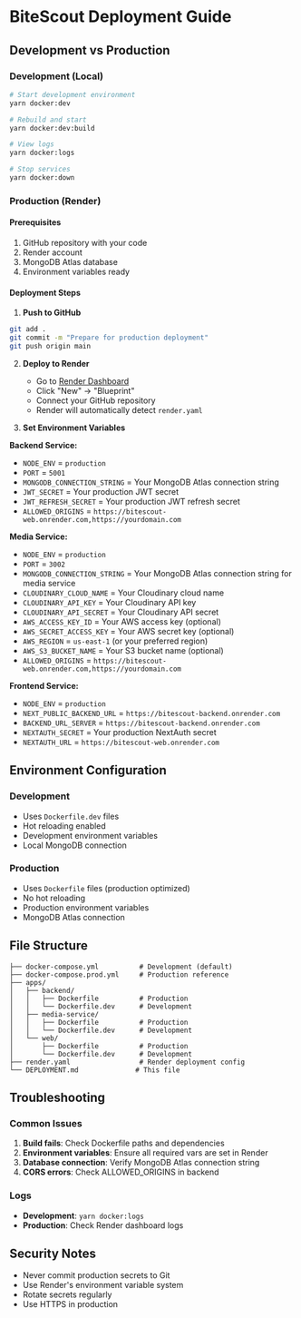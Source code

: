 # BiteScout Deployment Guide

## Development vs Production

### Development (Local)
```bash
# Start development environment
yarn docker:dev

# Rebuild and start
yarn docker:dev:build

# View logs
yarn docker:logs

# Stop services
yarn docker:down
```

### Production (Render)

#### Prerequisites
1. GitHub repository with your code
2. Render account
3. MongoDB Atlas database
4. Environment variables ready

#### Deployment Steps

1. **Push to GitHub**
```bash
git add .
git commit -m "Prepare for production deployment"
git push origin main
```

2. **Deploy to Render**
   - Go to [Render Dashboard](https://dashboard.render.com)
   - Click "New" → "Blueprint"
   - Connect your GitHub repository
   - Render will automatically detect `render.yaml`

3. **Set Environment Variables**

**Backend Service:**
- `NODE_ENV` = `production`
- `PORT` = `5001`
- `MONGODB_CONNECTION_STRING` = Your MongoDB Atlas connection string
- `JWT_SECRET` = Your production JWT secret
- `JWT_REFRESH_SECRET` = Your production JWT refresh secret
- `ALLOWED_ORIGINS` = `https://bitescout-web.onrender.com,https://yourdomain.com`

**Media Service:**
- `NODE_ENV` = `production`
- `PORT` = `3002`
- `MONGODB_CONNECTION_STRING` = Your MongoDB Atlas connection string for media service
- `CLOUDINARY_CLOUD_NAME` = Your Cloudinary cloud name
- `CLOUDINARY_API_KEY` = Your Cloudinary API key
- `CLOUDINARY_API_SECRET` = Your Cloudinary API secret
- `AWS_ACCESS_KEY_ID` = Your AWS access key (optional)
- `AWS_SECRET_ACCESS_KEY` = Your AWS secret key (optional)
- `AWS_REGION` = `us-east-1` (or your preferred region)
- `AWS_S3_BUCKET_NAME` = Your S3 bucket name (optional)
- `ALLOWED_ORIGINS` = `https://bitescout-web.onrender.com,https://yourdomain.com`

**Frontend Service:**
- `NODE_ENV` = `production`
- `NEXT_PUBLIC_BACKEND_URL` = `https://bitescout-backend.onrender.com`
- `BACKEND_URL_SERVER` = `https://bitescout-backend.onrender.com`
- `NEXTAUTH_SECRET` = Your production NextAuth secret
- `NEXTAUTH_URL` = `https://bitescout-web.onrender.com`

## Environment Configuration

### Development
- Uses `Dockerfile.dev` files
- Hot reloading enabled
- Development environment variables
- Local MongoDB connection

### Production
- Uses `Dockerfile` files (production optimized)
- No hot reloading
- Production environment variables
- MongoDB Atlas connection

## File Structure
```
├── docker-compose.yml          # Development (default)
├── docker-compose.prod.yml     # Production reference
├── apps/
│   ├── backend/
│   │   ├── Dockerfile          # Production
│   │   └── Dockerfile.dev      # Development
│   ├── media-service/
│   │   ├── Dockerfile          # Production
│   │   └── Dockerfile.dev      # Development
│   └── web/
│       ├── Dockerfile          # Production
│       └── Dockerfile.dev      # Development
├── render.yaml                 # Render deployment config
└── DEPLOYMENT.md              # This file
```

## Troubleshooting

### Common Issues
1. **Build fails**: Check Dockerfile paths and dependencies
2. **Environment variables**: Ensure all required vars are set in Render
3. **Database connection**: Verify MongoDB Atlas connection string
4. **CORS errors**: Check ALLOWED_ORIGINS in backend

### Logs
- **Development**: `yarn docker:logs`
- **Production**: Check Render dashboard logs

## Security Notes
- Never commit production secrets to Git
- Use Render's environment variable system
- Rotate secrets regularly
- Use HTTPS in production 